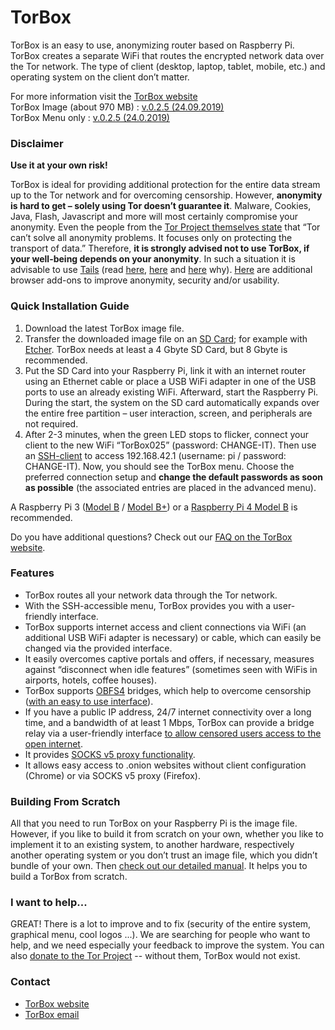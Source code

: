 # TorBox
TorBox is an easy to use, anonymizing router based on Raspberry Pi. TorBox creates a separate WiFi that routes the encrypted network data over the Tor network. The type of client (desktop, laptop, tablet, mobile, etc.) and operating system on the client don’t matter.

For more information visit the [TorBox website](https://www.torbox.ch)<br />
TorBox Image (about 970 MB) : [v.0.2.5 (24.09.2019)](https://www.torbox.ch/data/torbox-20190924-v025.gz)<br />
TorBox Menu only : [v.0.2.5 (24.0.2019)](https://www.torbox.ch/data/torbox025-20190924.zip)<br />

### Disclaimer
**Use it at your own risk!**

TorBox is ideal for providing additional protection for the entire data stream up to the Tor network and for overcoming censorship. However, **anonymity is hard to get – solely using Tor doesn’t guarantee it**. Malware, Cookies, Java, Flash, Javascript and more will most certainly compromise your anonymity. Even the people from the [Tor Project themselves state](https://2019.www.torproject.org/about/overview.html.en#stayinganonymous) that “Tor can’t solve all anonymity problems. It focuses only on protecting the transport of data.” Therefore, **it is strongly advised not to use TorBox, if your well-being depends on your anonymity**. In such a situation it is advisable to use [Tails](https://tails.boum.org/) (read [here](https://browserleaks.com/), [here](https://en.wikipedia.org/wiki/Device_fingerprint) and [here](https://panopticlick.eff.org/about#defend-against) why). [Here](https://www.torbox.ch/?page_id=112#05) are additional browser add-ons to improve anonymity, security and/or usability.

### Quick Installation Guide
1. Download the latest TorBox image file.
2. Transfer the downloaded image file on an [SD Card](https://en.wikipedia.org/wiki/Secure_Digital); for example with [Etcher](https://www.balena.io/etcher/). TorBox needs at least a 4 Gbyte SD Card, but 8 Gbyte is recommended.
3. Put the SD Card into your Raspberry Pi, link it with an internet router using an Ethernet cable or place a USB WiFi adapter in one of the USB ports to use an already existing WiFi. Afterward, start the Raspberry Pi. During the start, the system on the SD card automatically expands over the entire free partition – user interaction, screen, and peripherals are not required.
4. After 2-3 minutes, when the green LED stops to flicker, connect your client to the new WiFi “TorBox025” (password: CHANGE-IT). Then use an [SSH-client](https://en.wikipedia.org/wiki/Comparison_of_SSH_clients) to access 192.168.42.1 (username: pi / password: CHANGE-IT). Now, you should see the TorBox menu. Choose the preferred connection setup and **change the default passwords as soon as possible** (the associated entries are placed in the advanced menu).

A Raspberry Pi 3 ([Model B](https://www.raspberrypi.org/products/raspberry-pi-3-model-b/) / [Model B+](https://www.raspberrypi.org/products/raspberry-pi-3-model-b-plus/)) or a [Raspberry Pi 4 Model B](https://www.raspberrypi.org/products/raspberry-pi-4-model-b/) is recommended.

Do you have additional questions? Check out our [FAQ on the TorBox website](https://www.torbox.ch/?page_id=112).

### Features
* TorBox routes all your network data through the Tor network.
* With the SSH-accessible menu, TorBox provides you with a user-friendly interface.
* TorBox supports internet access and client connections via WiFi (an additional USB WiFi adapter is necessary) or cable, which can easily be changed via the provided interface.
* It easily overcomes captive portals and offers, if necessary, measures against “disconnect when idle features” (sometimes seen with WiFis in airports, hotels, coffee houses).
* TorBox supports [OBFS4](https://2019.www.torproject.org/docs/pluggable-transports.html) bridges, which help to overcome censorship ([with an easy to use interface](https://www.torbox.ch/?page_id=112#censorship)).
* If you have a public IP address, 24/7 internet connectivity over a long time, and a bandwidth of at least 1 Mbps, TorBox can provide a bridge relay via a user-friendly interface [to allow censored users access to the open internet](https://blog.torproject.org/run-tor-bridges-defend-open-internet).
* It provides [SOCKS v5 proxy functionality](https://en.wikipedia.org/wiki/SOCKS).
* It allows easy access to .onion websites without client configuration (Chrome) or via SOCKS v5 proxy (Firefox).

### Building From Scratch
All that you need to run TorBox on your Raspberry Pi is the image file. However, if you like to build it from scratch on your own, whether you like to implement it to an existing system, to another hardware, respectively another operating system or you don’t trust an image file, which you didn’t bundle of your own. Then [check out our detailed manual](https://www.torbox.ch/?page_id=205). It helps you to build a TorBox from scratch.

### I want to help...
GREAT! There is a lot to improve and to fix (security of the entire system, graphical menu, cool logos ...). We are searching for people who want to help, and we need especially your feedback to improve the system. 
You can also [donate to the Tor Project](https://donate.torproject.org) -- without them, TorBox would not exist.

### Contact
* [TorBox website](https://www.torbox.ch)
* [TorBox email](mailto:anonym@torbox.ch)
